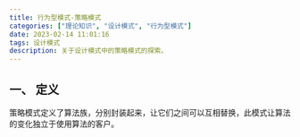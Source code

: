 ```yaml
---
title: 行为型模式-策略模式
categories: ["理论知识", "设计模式", "行为型模式"]
date: 2023-02-14 11:01:16
tags: 设计模式
description: 关于设计模式中的策略模式的探索。
---
```

## 一、 定义
策略模式定义了算法族，分别封装起来，让它们之间可以互相替换，此模式让算法的变化独立于使用算法的客户。

## 